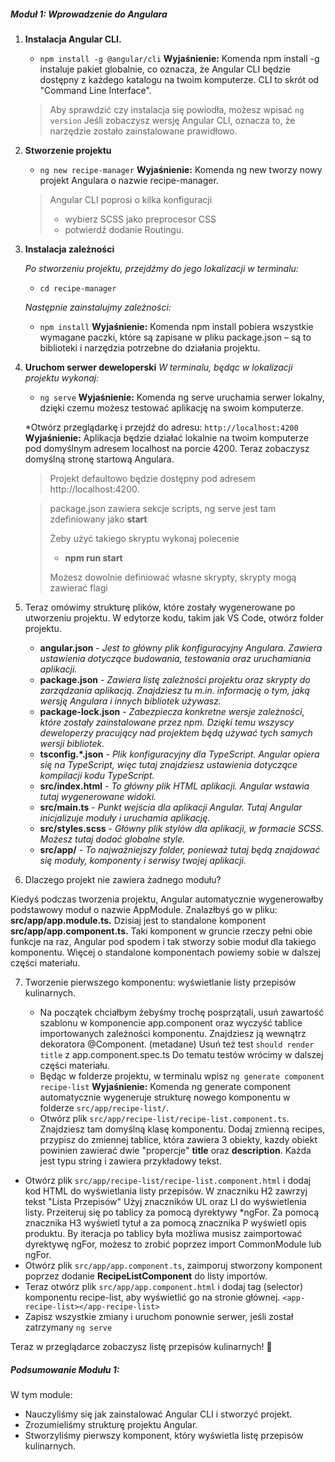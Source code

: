 ##### Moduł 1: Wprowadzenie do Angulara

1. **Instalacja Angular CLI.**
     * `npm install -g @angular/cli`
    **Wyjaśnienie:** Komenda npm install -g instaluje pakiet globalnie, co oznacza, że Angular CLI będzie dostępny z każdego katalogu na twoim komputerze. CLI to skrót od "Command Line Interface".

    >Aby sprawdzić czy instalacja się powiodła, możesz wpisać `ng version`
    Jeśli zobaczysz wersję Angular CLI, oznacza to, że narzędzie zostało zainstalowane prawidłowo.

2. **Stworzenie projektu**
    * `ng new recipe-manager` 
    **Wyjaśnienie:** Komenda ng new tworzy nowy projekt Angulara o nazwie recipe-manager.
    
  
    > Angular CLI poprosi o kilka konfiguracji
    > * wybierz SCSS jako preprocesor CSS 
    > * potwierdź dodanie Routingu.


3. **Instalacja zależności**

   _Po stworzeniu projektu, przejdźmy do jego lokalizacji w terminalu:_
   * `cd recipe-manager`
  
   _Następnie zainstalujmy zależności:_
   * `npm install`
   **Wyjaśnienie:** Komenda npm install pobiera wszystkie wymagane paczki, które są zapisane w pliku package.json – są to biblioteki i narzędzia potrzebne do działania projektu.

4. **Uruchom serwer deweloperski**
   _W terminalu, będąc w lokalizacji projektu wykonaj:_
     * `ng serve`
     **Wyjaśnienie:** Komenda ng serve uruchamia serwer lokalny, dzięki czemu możesz testować aplikację na swoim komputerze.

    *Otwórz przeglądarkę i przejdź do adresu: `http://localhost:4200`
    **Wyjaśnienie:** Aplikacja będzie działać lokalnie na twoim komputerze pod domyślnym adresem localhost na porcie 4200. Teraz zobaczysz domyślną stronę startową Angulara.

    > Projekt defaultowo będzie dostępny pod adresem http://localhost:4200.
    
    > package.json zawiera sekcje scripts, ng serve jest tam zdefiniowany jako **start**
    > 
    > Żeby użyć takiego skryptu wykonaj polecenie
    > * **npm run start**
    >
    > Możesz dowolnie definiować własne skrypty, skrypty mogą zawierać flagi


5. Teraz omówimy strukturę plików, które zostały wygenerowane po utworzeniu projektu. W edytorze kodu, takim jak VS Code, otwórz folder projektu.
    * **angular.json** - _Jest to główny plik konfiguracyjny Angulara. Zawiera ustawienia dotyczące budowania, testowania oraz uruchamiania aplikacji._
    * **package.json** - _Zawiera listę zależności projektu oraz skrypty do zarządzania aplikacją. Znajdziesz tu m.in. informację o tym, jaką wersję Angulara i innych bibliotek używasz._
    * **package-lock.json** - _Zabezpiecza konkretne wersje zależności, które zostały zainstalowane przez npm. Dzięki temu wszyscy deweloperzy pracujący nad projektem będą używać tych samych wersji bibliotek._
    * **tsconfig.*.json** - _Plik konfiguracyjny dla TypeScript. Angular opiera się na TypeScript, więc tutaj znajdziesz ustawienia dotyczące kompilacji kodu TypeScript._
    * **src/index.html** - _To główny plik HTML aplikacji. Angular wstawia tutaj wygenerowane widoki._
    * **src/main.ts** - _Punkt wejścia dla aplikacji Angular. Tutaj Angular inicjalizuje moduły i uruchamia aplikację._
    * **src/styles.scss** - _Główny plik stylów dla aplikacji, w formacie SCSS. Możesz tutaj dodać globalne style._
    * **src/app/** - _To najważniejszy folder, ponieważ tutaj będą znajdować się moduły, komponenty i serwisy twojej aplikacji._


6. Dlaczego projekt nie zawiera żadnego modułu?

Kiedyś podczas tworzenia projektu, Angular automatycznie wygenerowałby podstawowy moduł o nazwie AppModule. Znalazłbyś go w pliku:
**src/app/app.module.ts.**
Dzisiaj jest to standalone komponent **src/app/app.component.ts.**
Taki komponent w gruncie rzeczy pełni obie funkcje na raz, Angular pod spodem i tak stworzy sobie moduł dla takiego komponentu.
Więcej o standalone komponentach powiemy sobie w dalszej części materiału.

7. Tworzenie pierwszego komponentu: wyświetlanie listy przepisów kulinarnych.

    * Na początek chciałbym żebyśmy trochę posprzątali, usuń zawartość szablonu w komponencie app.component oraz wyczyść tablice importowanych zależności komponentu. Znajdziesz ją wewnątrz dekoratora @Component. (metadane)
    Usuń też test `should render title` z app.component.spec.ts
    Do tematu testów wrócimy w dalszej części materiału.
    * Będąc w folderze projektu, w terminalu wpisz `ng generate component recipe-list`
    **Wyjaśnienie:** Komenda ng generate component automatycznie wygeneruje strukturę nowego komponentu w folderze `src/app/recipe-list/`.
    * Otwórz plik `src/app/recipe-list/recipe-list.component.ts`. Znajdziesz tam domyślną klasę komponentu. Dodaj zmienną recipes, przypisz do zmiennej tablice, która zawiera 3 obiekty, kazdy obiekt powinien zawierać dwie "propercje"
    **title** oraz **description**.
    Każda jest typu string i zawiera przykładowy tekst.
    
  * Otwórz plik `src/app/recipe-list/recipe-list.component.html` i dodaj kod HTML do wyświetlania listy przepisów.
  W znaczniku H2 zawrzyj tekst "Lista Przepisów"
  Użyj znaczników UL oraz LI do wyświetlenia listy.
  Przeiteruj się po tablicy za pomocą dyrektywy *ngFor. Za pomocą znacznika H3 wyświetl tytuł a za pomocą znacznika P wyświetl opis produktu.
  By iteracja po tablicy była możliwa musisz zaimportować dyrektywę ngFor, możesz to zrobić poprzez import CommonModule lub ngFor.
  * Otwórz plik `src/app/app.component.ts`, zaimporuj stworzony komponent poprzez dodanie **RecipeListComponent** do listy importów.
  * Teraz otwórz plik `src/app/app.component.html` i dodaj tag (selector) komponentu recipe-list, aby wyświetlić go na stronie głównej. `<app-recipe-list></app-recipe-list>`
  * Zapisz wszystkie zmiany i uruchom ponownie serwer, jeśli został zatrzymany `ng serve`

  Teraz w przeglądarce zobaczysz listę przepisów kulinarnych! 🎉

##### Podsumowanie Modułu 1:
W tym module:

* Nauczyliśmy się jak zainstalować Angular CLI i stworzyć projekt.
* Zrozumieliśmy strukturę projektu Angular.
* Stworzyliśmy pierwszy komponent, który wyświetla listę przepisów kulinarnych.
